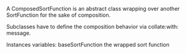 A ComposedSortFunction is an abstract class wrapping over another SortFunction for the sake of composition.

Subclasses have to define the composition behavior via collate:with: message.

Instances variables:
	baseSortFunction		<SortFunction>	the wrapped sort function